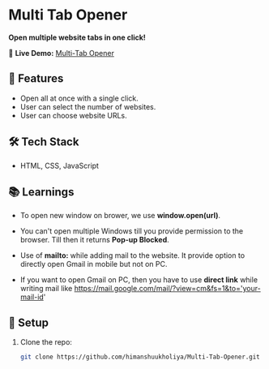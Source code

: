 # Multi Tab Opener  

**Open multiple website tabs in one click!**  

🔗 **Live Demo:** [Multi-Tab Opener](https://himanshuukholiya.github.io/Multi-Tab-Opener/)  

## 📌 Features  
- Open all at once with a single click.  
- User can select the number of websites.  
- User can choose website URLs.  

## 🛠️ Tech Stack  
- HTML, CSS, JavaScript  

## 📚 Learnings
- To open new window on brower, we use **window.open(url)**.
- You can't open multiple Windows till you provide permission to the browser. Till then it returns **Pop-up Blocked**.

- Use of **mailto:** while adding mail to the website. It provide option to directly open Gmail in mobile but not on PC. 
- If you want to open Gmail on PC, then you have to use **direct link** while writing mail like https://mail.google.com/mail/?view=cm&fs=1&to='your-mail-id'
  

## 📂 Setup  
1. Clone the repo:  
   ```bash
   git clone https://github.com/himanshuukholiya/Multi-Tab-Opener.git
